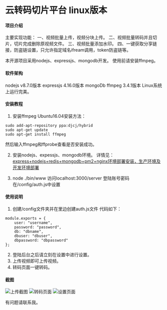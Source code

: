 # 云转码切片平台 linux版本

#### 项目介绍
主要实现功能：
一、视频批量上传，视频分块上传。
二、视频批量转码并且切片，切片完成删除原视频文件。
三、视频批量添加水印。
四、一键获取分享链接，防盗链设置，只允许指定域名ifream调用，token防盗链等。

本开源项目采用nodejs、expressjs、mongodb开发。
使用前请安装ffmpeg。

#### 软件架构
nodejs v8.7.0版本
expressjs 4.16.0版本
mongoDb
ffmpeg 3.4.1版本
Linux系统上运行完美。

#### 安装教程

1. 安装ffmpeg
Ubuntu16.04安装方法：

```
sudo add-apt-repository ppa:djcj/hybrid
sudo apt-get update  
sudo apt-get install ffmpeg  
```
然后输入ffmpeg和ffprobe查看是否安装成功。

2. 安装nodejs、expessjs、mongodb环境。
详情见：[express+nodejs+redis+mongodb+pm2+nginx环境部署安装，生产环境及开发环境部署](http://blog.sina.com.cn/s/blog_13e807ed00102wlxo.html)

3. node ./bin/www
访问localhost:3000/server
登陆账号密码在/config/auth.js中设置

#### 使用说明
1. 创建/config文件夹并在里边创建auth.js文件
代码如下：

```
module.exports = {
    user: "username",
    password: "password",
    db: "dbname",
    dbuser: "dbuser",
    dbpassword: "dbpassword"
};
```

2. 登陆后台之后请立刻在设置中进行设置。
3. 上传视频即可上传视频。
4. 转码页面一键转码。

#### 截图
![上传截图](https://gitee.com/uploads/images/2018/0606/185630_b769b67c_145248.jpeg "屏幕快照 2018-06-06 下午6.55.28.jpg")
![转码页面](https://gitee.com/uploads/images/2018/0606/185709_88123554_145248.jpeg "屏幕快照 2018-06-06 下午6.55.37.jpg")
![设置页面](https://gitee.com/uploads/images/2018/0606/185721_9fa0c0c5_145248.jpeg "屏幕快照 2018-06-06 下午6.55.56.jpg")

有问题请联系我。
